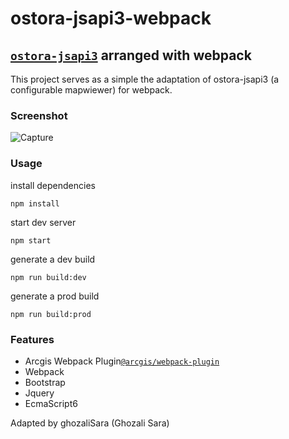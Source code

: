 # ostora-jsapi3-webpack

## [`ostora-jsapi3`](https://github.com/azouaoui-med/ostora-jsapi3) arranged with webpack
This project serves as a simple the adaptation of ostora-jsapi3 (a configurable mapwiewer) for webpack.

 
### Screenshot
![Capture](https://user-images.githubusercontent.com/37594056/72466904-1e5c8700-37da-11ea-9adb-631ff37a45e7.PNG)

### Usage
install dependencies
```
npm install
```
start dev server
```
npm start
```
generate a dev build 
```
npm run build:dev
```
generate a prod build 
```
npm run build:prod
```
### Features 
* Arcgis Webpack Plugin[`@arcgis/webpack-plugin`](https://github.com/Esri/arcgis-webpack-plugin)
* Webpack
* Bootstrap
* Jquery
* EcmaScript6

Adapted by ghozaliSara (Ghozali Sara)
